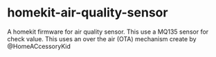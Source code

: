 # homekit-air-quality-sensor
A homekit firmware for air quality sensor. This use a MQ135 sensor for check value. This uses an over the air (OTA) mechanism create by @HomeACcessoryKid
